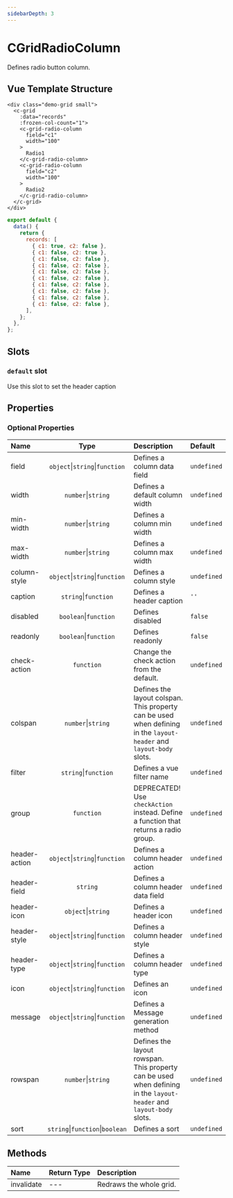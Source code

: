 ```yaml
---
sidebarDepth: 3
---
```


# CGridRadioColumn

Defines radio button column.

## Vue Template Structure

<code-preview>

```vue
<div class="demo-grid small">
  <c-grid
    :data="records"
    :frozen-col-count="1">
    <c-grid-radio-column
      field="c1"
      width="100"
    >
      Radio1
    </c-grid-radio-column>
    <c-grid-radio-column
      field="c2"
      width="100"
    >
      Radio2
    </c-grid-radio-column>
  </c-grid>
</div>
```

```js
export default {
  data() {
    return {
      records: [
        { c1: true, c2: false },
        { c1: false, c2: true },
        { c1: false, c2: false },
        { c1: false, c2: false },
        { c1: false, c2: false },
        { c1: false, c2: false },
        { c1: false, c2: false },
        { c1: false, c2: false },
        { c1: false, c2: false },
        { c1: false, c2: false },
      ],
    };
  },
};
```

</code-preview>

## Slots

<!-- SLOT_DEFAULT_START -->

### `default` slot

Use this slot to set the header caption

<!-- SLOT_DEFAULT_END -->

## Properties

<!-- PROPS_TABLE_START -->

### Optional Properties

| Name          |                  Type                   | Description                                                                                                            | Default     |
| :------------ | :-------------------------------------: | :--------------------------------------------------------------------------------------------------------------------- | :---------- |
| field         | `object`&#124;`string`&#124;`function`  | Defines a column data field                                                                                            | `undefined` |
| width         |         `number`&#124;`string`          | Defines a default column width                                                                                         | `undefined` |
| min-width     |         `number`&#124;`string`          | Defines a column min width                                                                                             | `undefined` |
| max-width     |         `number`&#124;`string`          | Defines a column max width                                                                                             | `undefined` |
| column-style  | `object`&#124;`string`&#124;`function`  | Defines a column style                                                                                                 | `undefined` |
| caption       |        `string`&#124;`function`         | Defines a header caption                                                                                               | `''`        |
| disabled      |        `boolean`&#124;`function`        | Defines disabled                                                                                                       | `false`     |
| readonly      |        `boolean`&#124;`function`        | Defines readonly                                                                                                       | `false`     |
| check-action  |               `function`                | Change the check action from the default.                                                                              | `undefined` |
| colspan       |         `number`&#124;`string`          | Defines the layout colspan.<br>This property can be used when defining in the `layout-header` and `layout-body` slots. | `undefined` |
| filter        |        `string`&#124;`function`         | Defines a vue filter name                                                                                              | `undefined` |
| group         |               `function`                | DEPRECATED! Use `checkAction` instead. Define a function that returns a radio group.                                   | `undefined` |
| header-action | `object`&#124;`string`&#124;`function`  | Defines a column header action                                                                                         | `undefined` |
| header-field  |                `string`                 | Defines a column header data field                                                                                     | `undefined` |
| header-icon   |         `object`&#124;`string`          | Defines a header icon                                                                                                  | `undefined` |
| header-style  | `object`&#124;`string`&#124;`function`  | Defines a column header style                                                                                          | `undefined` |
| header-type   | `object`&#124;`string`&#124;`function`  | Defines a column header type                                                                                           | `undefined` |
| icon          | `object`&#124;`string`&#124;`function`  | Defines an icon                                                                                                        | `undefined` |
| message       | `object`&#124;`string`&#124;`function`  | Defines a Message generation method                                                                                    | `undefined` |
| rowspan       |         `number`&#124;`string`          | Defines the layout rowspan.<br>This property can be used when defining in the `layout-header` and `layout-body` slots. | `undefined` |
| sort          | `string`&#124;`function`&#124;`boolean` | Defines a sort                                                                                                         | `undefined` |

<!-- PROPS_TABLE_END -->

## Methods

<!-- METHODS_TABLE_START -->

| Name       | Return Type | Description             |
| :--------- | :---------- | :---------------------- |
| invalidate | ---         | Redraws the whole grid. |

<!-- METHODS_TABLE_END -->
